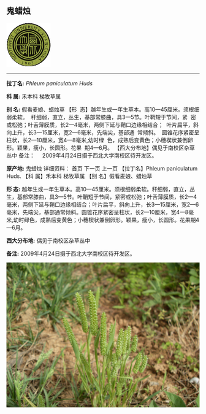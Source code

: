 ## 鬼蜡烛

![西北大学校园网络植物志](JPG/nwu.gif)

---

**拉丁名:**  _Phleum paniculatum Huds_

**科 属:** 禾本科 梯牧草属

**别 名:** 假看麦娘、蜡烛草
【形  态】越年生或一年生草本。高10—45厘米。须根细弱柔软。
 秆细弱，直立，丛生，基部常膝曲，具3—5节。叶鞘短于节间，紧
 密或松弛；叶舌薄膜质，长2—4毫米，两侧下延与鞘口边缘相结合；
 叶片扁平，斜向上升，长3—15厘米，宽2—6毫米，先端尖，基部通
 常倾斜。  圆锥花序紧密呈柱状，长2—10厘米，宽4—8毫米,幼时绿
 色，成熟后变黄色；小穗楔状兼倒卵形。颖果，瘦小，长圆形。花果
 期4—6月。
【西大分布地】偶见于南校区杂草丛中
备注：
    2009年4月24日摄于西北大学南校区待开发区。　


**原产地:** 鬼蜡烛
详细资料： 首页 下一页 上一页
【拉丁名】Phleum paniculatum Huds.
【科 属】禾本科 梯牧草属
【别 名】假看麦娘、蜡烛草

**形  态:** 越年生或一年生草本。高10—45厘米。须根细弱柔软。秆细弱，直立，丛生，基部常膝曲，具3—5节。叶鞘短于节间，紧密或松弛；叶舌薄膜质，长2—4毫米，两侧下延与鞘口边缘相结合；叶片扁平，斜向上升，长3—15厘米，宽2—6毫米，先端尖，基部通常倾斜。圆锥花序紧密呈柱状，长2—10厘米，宽4—8毫米,幼时绿色，成熟后变黄色；小穗楔状兼倒卵形。颖果，瘦小，长圆形。花果期4—6月。

**西大分布地:** 偶见于南校区杂草丛中

**备注:** 2009年4月24日摄于西北大学南校区待开发区。　

![鬼蜡烛](JPG/鬼蜡烛.JPG) 

